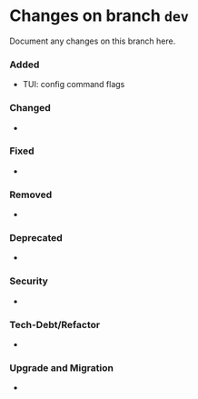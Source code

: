 # Changes on branch `dev`
Document any changes on this branch here.
### Added
- TUI: config command flags

### Changed
- 

### Fixed
- 

### Removed
- 

### Deprecated
- 

### Security
- 

### Tech-Debt/Refactor
- 

### Upgrade and Migration
- 
